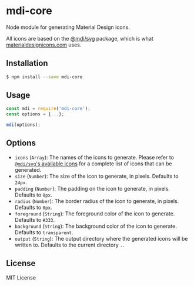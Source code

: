# mdi-core

Node module for generating Material Design icons.

All icons are based on the [@mdi/svg][1] package, which is what [materialdesignicons.com][2] uses.


## Installation

```bash
$ npm install --save mdi-core
```


## Usage

```js
const mdi = require('mdi-core');
const options = {...};

mdi(options);
```


## Options

- `icons` (`Array`): The names of the icons to generate. Please refer to [`@mdi/svg`'s available icons][3] for a complete list of icons that can be generated.
- `size` (`Number`): The size of the icon to generate, in pixels. Defaults to `24px`.
- `padding` (`Number`): The padding on the icon to generate, in pixels. Defaults to `0px`.
- `radius` (`Number`): The border radius of the icon to generate, in pixels. Defaults to `0px`.
- `foreground` (`String`): The foreground color of the icon to generate. Defaults to `#333`.
- `background` (`String`): The background color of the icon to generate. Defaults to `transparent`.
- `output` (`String`): The output directory where the generated icons will be written to. Defaults to the current directory `.`.


## License

MIT License


[1]: https://github.com/Templarian/MaterialDesign-SVG
[2]: https://materialdesignicons.com/
[3]: https://github.com/Templarian/MaterialDesign-SVG/tree/master/svg
